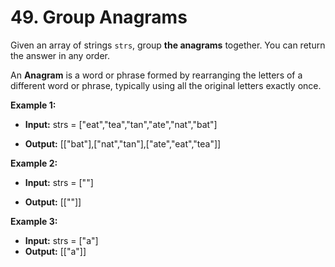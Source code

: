 # 49. Group Anagrams

Given an array of strings `strs`, group **the anagrams** together. You can return the answer in any order.

An **Anagram** is a word or phrase formed by rearranging the letters of a different word or phrase, typically using all the original letters exactly once.



**Example 1:**

- **Input:** strs = ["eat","tea","tan","ate","nat","bat"]

- **Output:** [["bat"],["nat","tan"],["ate","eat","tea"]]

**Example 2:**

- **Input:** strs = [""]

- **Output:** [[""]]

**Example 3:**

- **Input:** strs = ["a"]
- **Output:** [["a"]]
